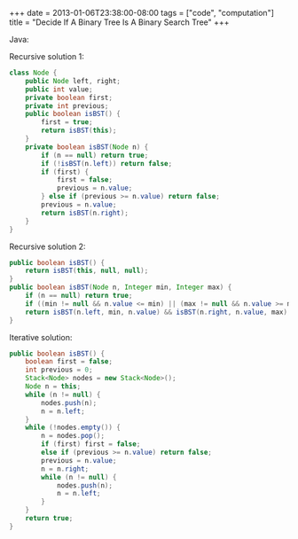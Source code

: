 +++
date = 2013-01-06T23:38:00-08:00
tags = ["code", "computation"]
title = "Decide If A Binary Tree Is A Binary Search Tree"
+++

Java:

Recursive solution 1:

```java
class Node {
    public Node left, right;
    public int value;
    private boolean first;
    private int previous;
    public boolean isBST() {
        first = true;
        return isBST(this);
    }
    private boolean isBST(Node n) {
        if (n == null) return true;
        if (!isBST(n.left)) return false;
        if (first) {
            first = false;
            previous = n.value;
        } else if (previous >= n.value) return false;
        previous = n.value;
        return isBST(n.right);
    }
}
```

Recursive solution 2:

```java
public boolean isBST() {
    return isBST(this, null, null);
}
public boolean isBST(Node n, Integer min, Integer max) {
    if (n == null) return true;
    if ((min != null && n.value <= min) || (max != null && n.value >= max)) return false;
    return isBST(n.left, min, n.value) && isBST(n.right, n.value, max);
}
```

Iterative solution:

```java
public boolean isBST() {
    boolean first = false;
    int previous = 0;
    Stack<Node> nodes = new Stack<Node>();
    Node n = this;
    while (n != null) {
        nodes.push(n);
        n = n.left;
    }
    while (!nodes.empty()) {
        n = nodes.pop();
        if (first) first = false;
        else if (previous >= n.value) return false;
        previous = n.value;
        n = n.right;
        while (n != null) {
            nodes.push(n);
            n = n.left;
        }
    }
    return true;
}
```
